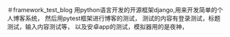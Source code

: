 ＃framework_test_blog
用python语言开发的开源框架django,用来开发简单的个人博客系统，
然后用pytest框架进行博客的测试，
测试的内容有登录测试，标题测试，输入内容测试等，
以及安卓app的测试，模拟器用的是夜神，
